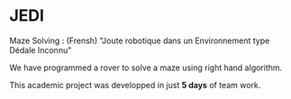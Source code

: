 # JEDI
Maze Solving : (Frensh) "Joute robotique dans un Environnement type Dédale Inconnu"

We have programmed a rover to solve a maze using right hand algorithm.

This academic project was developped in just **5 days** of team work.
